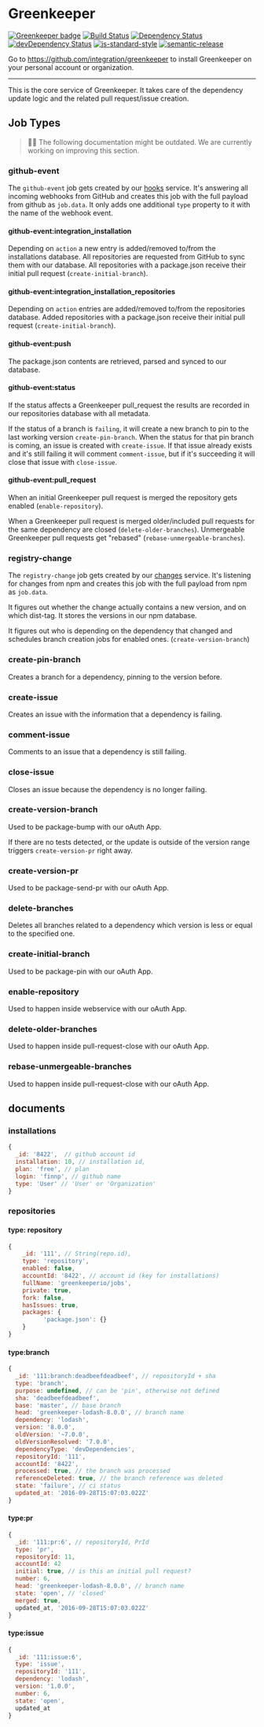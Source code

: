 # Greenkeeper

[![Greenkeeper badge](https://badges.greenkeeper.io/greenkeeperio/greenkeeper.svg)](https://greenkeeper.io/)
[![Build Status](https://travis-ci.org/greenkeeperio/greenkeeper.svg?branch=master)](https://travis-ci.org/greenkeeperio/greenkeeper)
[![Dependency Status](https://david-dm.org/greenkeeperio/greenkeeper/master.svg)](https://david-dm.org/greenkeeperio/greenkeeper/master)
[![devDependency Status](https://david-dm.org/greenkeeperio/greenkeeper/master/dev-status.svg)](https://david-dm.org/greenkeeperio/greenkeeper/master#info=devDependencies)
[![js-standard-style](https://img.shields.io/badge/code%20style-standard-brightgreen.svg?style=flat)](https://github.com/feross/standard)
[![semantic-release](https://img.shields.io/badge/%20%20%F0%9F%93%A6%F0%9F%9A%80-semantic--release-e10079.svg)](https://github.com/semantic-release/semantic-release)


Go to https://github.com/integration/greenkeeper to install Greenkeeper on your personal account or organization.

---

This is the core service of Greenkeeper. It takes care of the dependency update logic and the related pull request/issue creation.

## Job Types
> 🚨🚧 The following documentation might be outdated. We are currently working on improving this section.

### github-event

The `github-event` job gets created by our [hooks](https://github.com/greenkeeperio/hooks) service.
It's answering all incoming webhooks from GitHub and creates this job with the full payload from github as `job.data`.
It only adds one additional `type` property to it with the name of the webhook event.

#### github-event:integration_installation

Depending on `action` a new entry is added/removed to/from the installations database.
All repositories are requested from GitHub to sync them with our database.
All repositories with a package.json receive their initial pull request (`create-initial-branch`).

#### github-event:integration_installation_repositories

Depending on `action` entries are added/removed to/from the repositories database.
Added repositories with a package.json receive their initial pull request (`create-initial-branch`).

#### github-event:push

The package.json contents are retrieved, parsed and synced to our database.

#### github-event:status

If the status affects a Greenkeeper pull_request the results are recorded in our repositories database with all metadata.

If the status of a branch is `failing`, it will create a new branch to pin to the last working version `create-pin-branch`.
When the status for that pin branch is coming, an issue is created with `create-issue`.
If that issue already exists and it's still failing it will comment `comment-issue`, but if it's
succeeding it will close that issue with `close-issue`.

#### github-event:pull_request

When an initial Greenkeeper pull request is merged the repository gets enabled (`enable-repository`).

When a Greenkeeper pull request is merged older/included pull requests for the same dependency are closed (`delete-older-branches`).
Unmergeable Greenkeeper pull requests get "rebased" (`rebase-unmergeable-branches`).

### registry-change

The `registry-change` job gets created by our [changes](https://github.com/greenkeeperio/changes) service.
It's listening for changes from npm and creates this job with the full payload from npm as `job.data`.

It figures out whether the change actually contains a new version, and on which dist-tag. It stores the versions in our npm database.

It figures out who is depending on the dependency that changed and schedules branch creation jobs for enabled ones. (`create-version-branch`)

### create-pin-branch

Creates a branch for a dependency, pinning to the version before.

### create-issue

Creates an issue with the information that a dependency is failing.

### comment-issue

Comments to an issue that a dependency is still failing.

### close-issue

Closes an issue because the dependency is no longer failing.

### create-version-branch

Used to be package-bump with our oAuth App.

If there are no tests detected, or the update is outside of the version range triggers `create-version-pr` right away.

### create-version-pr

Used to be package-send-pr with our oAuth App.

### delete-branches

Deletes all branches related to a dependency which version is less or equal to the specified one.

### create-initial-branch

Used to be package-pin with our oAuth App.

### enable-repository

Used to happen inside webservice with our oAuth App.

### delete-older-branches

Used to happen inside pull-request-close with our oAuth App.

### rebase-unmergeable-branches

Used to happen inside pull-request-close with our oAuth App.

## documents

### installations
```js
{
  _id: '8422',  // github account id
  installation: 10, // installation id,
  plan: 'free', // plan
  login: 'finnp', // github name
  type: 'User' // 'User' or 'Organization'
}
```

###  repositories
#### type: repository
```js
{
    _id: '111', // String(repo.id),
    type: 'repository',
    enabled: false,
    accountId: '8422', // account id (key for installations)
    fullName: 'greenkeeperio/jobs',
    private: true,
    fork: false,
    hasIssues: true,
    packages: {
          'package.json': {}
    }
}
```

#### type:branch
```js
{
  _id: '111:branch:deadbeefdeadbeef', // repositoryId + sha
  type: 'branch',
  purpose: undefined, // can be 'pin', otherwise not defined
  sha: 'deadbeefdeadbeef',
  base: 'master', // base branch
  head: 'greenkeeper-lodash-8.0.0', // branch name
  dependency: 'lodash',
  version: '8.0.0',
  oldVersion: '~7.0.0',
  oldVersionResolved: '7.0.0',
  dependencyType: 'devDependencies',
  repositoryId: '111',
  accountId: '8422',
  processed: true, // the branch was processed
  referenceDeleted: true, // the branch reference was deleted
  state: 'failure', // ci status
  updated_at: '2016-09-28T15:07:03.022Z'
}
```

#### type:pr
```js
{
  _id: '111:pr:6', // repositoryId, PrId
  type: 'pr',
  repositoryId: 11,
  accountId: 42
  initial: true, // is this an initial pull request?
  number: 6,
  head: 'greenkeeper-lodash-8.0.0', // branch name
  state: 'open', // 'closed'
  merged: true,
  updated_at, '2016-09-28T15:07:03.022Z'
}
```

#### type:issue
```js
{
  _id: '111:issue:6',
  type: 'issue',
  repositoryId: '111',
  dependency: 'lodash',
  version: '1.0.0',
  number: 6,
  state: 'open',
  updated_at
}
```
